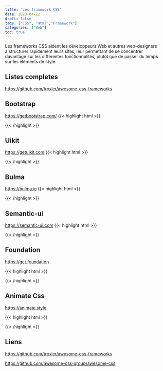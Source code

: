 ```yaml
---
title: "Les framework CSS"
date: 2023-04-22
draft: false
tags: ["CSS", "Html","Framework"]
categories: ["Web"]
toc: true
---
```

Les frameworks CSS aident les développeurs Web et autres web-designers à structurer rapidement leurs sites, leur permettant de se concentrer davantage sur les différentes fonctionnalités, plutôt que de passer du temps sur les éléments de style.

<!--more-->
## Listes completes
https://github.com/troxler/awesome-css-frameworks

## Bootstrap

https://getbootstrap.com/
{{< highlight html >}}
<link href="https://cdn.jsdelivr.net/npm/bootstrap@5.3.0-alpha3/dist/css/bootstrap.min.css" rel="stylesheet" integrity="sha384-KK94CHFLLe+nY2dmCWGMq91rCGa5gtU4mk92HdvYe+M/SXH301p5ILy+dN9+nJOZ" crossorigin="anonymous">
<script src="https://cdn.jsdelivr.net/npm/bootstrap@5.3.0-alpha3/dist/js/bootstrap.bundle.min.js" integrity="sha384-ENjdO4Dr2bkBIFxQpeoTz1HIcje39Wm4jDKdf19U8gI4ddQ3GYNS7NTKfAdVQSZe" crossorigin="anonymous"></script>

{{< /highlight >}}

## Uikit

https://getuikit.com
{{< highlight html >}}
<!-- UIkit CSS -->
<link rel="stylesheet" href="https://cdn.jsdelivr.net/npm/uikit@3.16.15/dist/css/uikit.min.css" />

<!-- UIkit JS -->
<script src="https://cdn.jsdelivr.net/npm/uikit@3.16.15/dist/js/uikit.min.js"></script>
<script src="https://cdn.jsdelivr.net/npm/uikit@3.16.15/dist/js/uikit-icons.min.js"></script>
{{< /highlight >}}

## Bulma

https://bulma.io
{{< highlight html >}}
<link rel="stylesheet" href="https://cdn.jsdelivr.net/npm/bulma@0.9.4/css/bulma.min.css">
{{< /highlight >}}

## Semantic-ui

https://semantic-ui.com
{{< highlight html >}}
<link rel="stylesheet" type="text/css" href="semantic/dist/semantic.min.css">
<script
  src="https://code.jquery.com/jquery-3.1.1.min.js"
  integrity="sha256-hVVnYaiADRTO2PzUGmuLJr8BLUSjGIZsDYGmIJLv2b8="
  crossorigin="anonymous"></script>
<script src="semantic/dist/semantic.min.js"></script>
{{< /highlight >}}

## Foundation
https://get.foundation

{{< highlight html >}}
<!-- Compressed CSS -->
<link rel="stylesheet" href="https://cdn.jsdelivr.net/npm/foundation-sites@6.7.5/dist/css/foundation.min.css" crossorigin="anonymous">

<!-- Compressed JavaScript -->
<script src="https://cdn.jsdelivr.net/npm/foundation-sites@6.7.5/dist/js/foundation.min.js" crossorigin="anonymous"></script>
{{< /highlight >}}

## Animate Css
https://animate.style

{{< highlight html >}}
<head>
  <link
    rel="stylesheet"
    href="https://cdnjs.cloudflare.com/ajax/libs/animate.css/4.1.1/animate.min.css"
  />
</head>

{{< /highlight >}}

## Liens
https://github.com/troxler/awesome-css-frameworks

https://github.com/awesome-css-group/awesome-css



